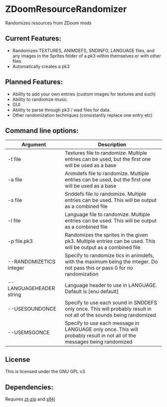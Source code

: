 # ZDoomResourceRandomizer
Randomizes resources from ZDoom mods

Current Features:
----------------
* Randomizes TEXTURES, ANIMDEFS, SNDINFO, LANGUAGE files, and any images in the Sprites folder of a pk3 within themselves or with other files
* Automatically creates a pk3

Planned Features:
-----------------
* Ability to add your own entries (custom images for textures and such)
* Ability to randomize music.
* GUI
* Ability to parse through pk3 / wad files for data.
* Other randomization techniques (consistantly replace one entry etc)

Command line options:
---------------------

|Argument | Description|
|---------|------------|
-t file | Textures file to randomize. Multiple entries can be used, but the first one will be used as a base
-a file | Animdefs file to randomize. Multiple entries can be used, but the first one will be used as a base
-s file | Snddefs file to randomize. Multiple entries can be used. This will be output as a combined file
-l file | Language file to randomize. Multiple entries can be used. This will be output as a combined file
-p file.pk3 | Randomizes the sprites in the given pk3. Multiple entries can be used. This will be output as a combined file
--RANDOMIZETICS integer | Specify to randomize tics in animdefs, with the maximum being the integer. Do not pass this or pass 0 for no randomization
--LANGUAGEHEADER string | Language header to use in LANGUAGE. Default is [enu default]
--USESOUNDONCE | Specify to use each sound in SNDDEFS only once. This will probably result in not all of the sounds being randomized
--USEMSGONCE | Specify to use each message in LANGUAGE only once. This will probably result in not all of the messages being randomized

License
-------
This is licensed under the GNU GPL v3

Dependencies:
-------------
Requires [zt-zip](https://github.com/zeroturnaround/zt-zip) and [slf4j](http://www.slf4j.org/)